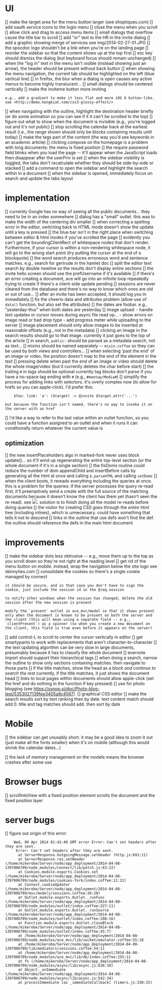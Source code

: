 # UI

 [] make the target area for the menu button larger (see shoptiques.com)
 [] add oauth service icons to the login menu
 [] close the menu when you scroll
 [] allow click and drag to access menu items
 [] small dialogs that overflow cause the title bar to scroll
 [] add "or" text to the HR in the invite dialog
 [] add a graphic showing merge of services see img/2014-02-27-01.JPG
 [] the spocdoc logo shouldn't be a link when you're on the landing page
 [] reorder the sidebar so that the content shows up at the top first
 [] esc key should dismiss the dialog (but keyboard focus should remain unchanged)
 [] when the "log in" text in the menu isn't visible (instead showing just an arrow), the header should be present without back button
 [] when showing the menu navigation, the current tab should be highlighted on the left (blue vertical line)
 [] in firefox, the blur when a dialog is open causes any active menus to become highly translucent...
 [] small dialogs should be centered vertically
 [] make the inviteme button more inviting

    e.g., add a gradient to make it less flat and more i0S 6 button-like. see <http://demo.hongkiat.com/css3-glossy-effect/>

 [] when navigating with the outline, highlight the destination header briefly (or do some animation so you can see if it it can't be scrolled to the top)
 [] figure out what to show when the document is invisible (e.g., you're logged out and it's not public)
 [] stop scrolling the calendar back at the earliest result (i.e., the range shown should only be blocks containing results until today)
 [] make the tags part of the content (the way you'd see keywords in an academic article)
 [] clicking compose on the homepage is a problem with long documents: the menu is fixed position
 [] the require password field blinks when you load the page -- it'll appear when the JavaScript loads then disappear after the userPriv is set
 [] when the sidebar visibility is toggled, the tabs don't recalculate whether they should be side-by-side or stacked
 [] add a command to open the sidebar and highlight the search within in a document
 [] when the sidebar is opened, immediately focus on search and update the tabs layout

# implementation

 [] currently Google has no way of seeing all the public documents... they need to be in an index somewhere
 [] dialog has a "small" outlet. this was to make the width of the centering div smaller
 [] when correcting a spelling error in the editor, switching back to HTML mode doesn't show the update until a key is pressed
 [] the blue bar isn't in the right place when switching between editor & html modes if you've scrolled the page
 [] evidently you can't get the boundingClientRect of whitespace nodes that don't render. Furthermore, if your cursor is within a non-rendering whitespace node, it will go to the wrong start point (try putting the cursor at the end of a blockquote)
 [] the word search produces erroneous word and sentence matches. e.g., search for gertrude in the hamlet doc
 [] split the editor text search by double newline so the results don't display entire sections
 [] the invite hello screen should use the prefUsername if it's available 
 [] if there's an error creating a document, ace will go into an infinite loop repeatedly trying to create if there's a client-side update pending
 [] sessions are never cleared from the database and there's no way to know which ones are old or out of use...
 [] after an invite has been accepted, it should log you in immediately
 [] fix the cheerio data and attributes problem (allow use of `data()` function, but also set the attributes)
 [] the dates are foobar. e.g., "yesterday-thur" when both dates are yesterday
 [] image upload:
      - handle text updates or cursor moves during async file read op...
      - show errors on image read or bad drop type
      - add progress meter while uploading to the server
 [] image placement
    should only allow images to be inserted at reasonable offsets (e.g., not in the metadata)
 [] clicking an image in the search results should go to that image. currently it just goes to the top of the article
 [] in search, `public:` should be parsed as a metadata search, not as text...
 [] mixins should be named separately -- `mixin.coffee` so they can be used by both views and controllers...
 [] when selecting 'past the end' of an image or video, the position doesn't map to the end of the element in the text
    [] pressing delete when past the end of an image or video should delete the whole image/video (but it currently deletes the char before start)
 [] the trailing `#` in tags should be optional
    currently tag blocks don't parse if you have a no-space tag ending with `#` (e.g., `#meetup/Media#`)
 [] simplify the process for adding links with selectors. it's overly complex now (to allow for hrefs so you can apple-click). I'd prefer this:

        $foo: link: 'a': ($target) -> @invite $target.attr('...')

    but because the function isn't named, there's no way to invoke it on the server with an href
 [] I'd like a way to refer to the last value within an outlet function, so you could have a function assigned to an outlet and when it runs it can conditionally return whatever the current value is

## optimization

 [] the new insertPlaceholders algo in marked-fork never uses block update()... so it'll wind up regenerating the entire top-level section (or the whole document if it's in a single section)
 [] the fixDoms routine could reduce the number of dom appendChild and insertBefore calls by generating all the html at once and calling `$.parseHTML` and calling `setDoms`
 [] when the client boots, it rereads everything including the queries at once. this is a problem for the queries: if the server processes the query re-read first, it'll preemptively send a create with the full source of the matching documents because it doesn't know the client has them yet (hasn't seen the re-read). see ![](img/2014-03-25-03.png). solution is to finish doing all the model re-reads before doing queries
 [] the visitor for creating CSS goes through the *entire* html tree (including inlines), which is unnecessary. could have something that tells it not to descend
 [] links in the outline that use defs won't find the def. the outline should reference the defs in the main html document

# improvements

 [] make the sidebar dots less obtrusive -- e.g., move them up to the top as you scroll down so they're not right at the reading level
 [] get rid of the menu button on mobile. instead, wrap the navigation below the site logo see skinnyties.com
 [] consolidate the cookies so there's a single cookie managed by connect

    it should be secure. and in that case you don't have to sign the cookie, just include the session id in the @req.session

    to notify other windows when the session has changed, delete the old session after the new session is present

    modify the `present` outlet in ace_mvc/model so that it shows present only when the document is known to be present on both the server and the client (this will mean using a separate field -- e.g., `clientPresent`) as a spinner (so when you create a new document on the client, this field is true even before it appears on the server)

 [] add control-L to scroll to center the cursor vertically in editor
 [] get smartypants to work with replacements that aren't character-to-character
 [] the text updating algorithm can be very slow in large documents, presumably because it has to classify the whole document
 [] evernote import should support their hierarchical tags
 [] when doing a search, narrow the outline to show only sections containing matches. then navigate to those parts
 [] if the title matches, show the head as a block *and continue to search the rest*
    currently, if the title matches, it just shows the document head
 [] links to local pages within documents should allow apple-click (set the href and do nothing in the function if key pressed)
 [] use for photo blogging (see https://synop.si/doc/Photo-blog-test/5353027139fee3405a9c4567). 
 [] graphical CSS editor
 [] make the search results sort by text ranking then by date. text content match should add 0. title and tag matches should add. then sort by date

# Mobile

 [] the sidebar can get unusably short. it may be a good idea to zoom it out (just make all the fonts smaller) when it's on mobile (although this would shrink the calendar dates...)

 [] the lack of memory management on the models means the browser crashes after some use


# Browser bugs

 [] scrollIntoView with a fixed position element scrolls the document and the fixed position layer

# server bugs

 [] figure out origin of this error:

        Wed, 09 Apr 2014 01:42:49 GMT error Error: Can't set headers after they are sent.
         Error: Can't set headers after they are sent.
          at ServerResponse.OutgoingMessage.setHeader (http.js:691:11)
          at ServerResponse.res.setHeader (/home/mikerobe/Server/node/app_deployment/2014-04-08-1397006709/node_modules/connect/lib/patch.js:63:22)
          at Cookies.module.exports.Cookies.set (/home/mikerobe/Server/node/app_deployment/2014-04-08-1397006709/node_modules/cookies-fork/index.coffee:11:12)
          at Context.cookieUpdater (/home/mikerobe/Server/node/app_deployment/2014-04-08-1397006709/mvc/models/sessions.coffee:26:20)
          at Outlet.module.exports.Outlet._runFunc (/home/mikerobe/Server/node/app_deployment/2014-04-08-1397006709/node_modules/outlet/index.coffee:327:11)
          at Outlet.module.exports.Outlet._runSource (/home/mikerobe/Server/node/app_deployment/2014-04-08-1397006709/node_modules/outlet/index.coffee:288:16)
          at Function.module.exports.Outlet.closeBlock (/home/mikerobe/Server/node/app_deployment/2014-04-08-1397006709/node_modules/outlet/index.coffee:45:7)
          at /home/mikerobe/Server/node/app_deployment/2014-04-08-1397006709/node_modules/ace_mvc/lib/socket/emulator.coffee:55:18
          at /home/mikerobe/Server/node/app_deployment/2014-04-08-1397006709/lib/mediators/sessions.coffee:54:11
          at /home/mikerobe/Server/node/app_deployment/2014-04-08-1397006709/node_modules/ace_mvc/lib/db/index.coffee:255:11
          at fn (/home/mikerobe/Server/node/app_deployment/2014-04-08-1397006709/node_modules/async/lib/async.js:626:34)
          at Object._onImmediate (/home/mikerobe/Server/node/app_deployment/2014-04-08-1397006709/node_modules/async/lib/async.js:542:34)
          at processImmediate [as _immediateCallback] (timers.js:330:15)

